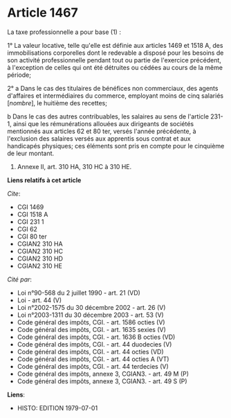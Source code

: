 # Article 1467

La taxe professionnelle a pour base (1) :

1° La valeur locative, telle qu'elle est définie aux articles 1469 et 1518 A, des immobilisations corporelles dont le
redevable a disposé pour les besoins de son activité professionnelle pendant tout ou partie de l'exercice précédent, à
l'exception de celles qui ont été détruites ou cédées au cours de la même période;

2° a  Dans le cas des titulaires de bénéfices non commerciaux, des agents d'affaires et intermédiaires du commerce, employant
moins de cinq salariés [*nombre*], le huitième des recettes;

b  Dans le cas des autres contribuables, les salaires au sens de l'article 231-1, ainsi que les rémunérations allouées aux
dirigeants de sociétés mentionnés aux articles 62 et 80 ter, versés l'année précédente, à l'exclusion des salaires versés aux
apprentis sous contrat et aux handicapés physiques; ces éléments sont pris en compte pour le cinquième de leur montant.

1)  Annexe II, art. 310 HA, 310 HC à 310 HE.

**Liens relatifs à cet article**

_Cite_:

  - CGI 1469
  - CGI 1518 A
  - CGI 231 1
  - CGI 62
  - CGI 80 ter
  - CGIAN2 310 HA
  - CGIAN2 310 HC
  - CGIAN2 310 HD
  - CGIAN2 310 HE

_Cité par_:

  - Loi n°90-568 du 2 juillet 1990 - art. 21 (VD)
  - Loi - art. 44 (V)
  - Loi n°2002-1575 du 30 décembre 2002 - art. 26 (V)
  - Loi n°2003-1311 du 30 décembre 2003 - art. 53 (V)
  - Code général des impôts, CGI. - art. 1586 octies (V)
  - Code général des impôts, CGI. - art. 1635 sexies (V)
  - Code général des impôts, CGI. - art. 1636 B octies (VD)
  - Code général des impôts, CGI. - art. 44 duodecies (V)
  - Code général des impôts, CGI. - art. 44 octies (VD)
  - Code général des impôts, CGI. - art. 44 octies A (VT)
  - Code général des impôts, CGI. - art. 44 terdecies (V)
  - Code général des impôts, annexe 3, CGIAN3. - art. 49 M (P)
  - Code général des impôts, annexe 3, CGIAN3. - art. 49 S (P)

**Liens**:

  - HISTO: EDITION 1979-07-01
